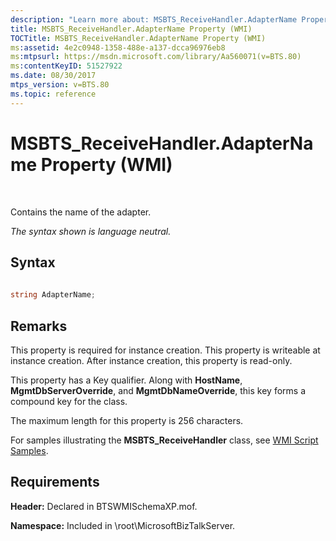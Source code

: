 ```yaml
---
description: "Learn more about: MSBTS_ReceiveHandler.AdapterName Property (WMI)"
title: MSBTS_ReceiveHandler.AdapterName Property (WMI)
TOCTitle: MSBTS_ReceiveHandler.AdapterName Property (WMI)
ms:assetid: 4e2c0948-1358-488e-a137-dcca96976eb8
ms:mtpsurl: https://msdn.microsoft.com/library/Aa560071(v=BTS.80)
ms:contentKeyID: 51527922
ms.date: 08/30/2017
mtps_version: v=BTS.80
ms.topic: reference
---
```


# MSBTS\_ReceiveHandler.AdapterName Property (WMI)

 

Contains the name of the adapter.

*The syntax shown is language neutral.*

## Syntax

```C#
  
string AdapterName;  
```

## Remarks

This property is required for instance creation. This property is writeable at instance creation. After instance creation, this property is read-only.

This property has a Key qualifier. Along with **HostName**, **MgmtDbServerOverride**, and **MgmtDbNameOverride**, this key forms a compound key for the class.

The maximum length for this property is 256 characters.

For samples illustrating the **MSBTS\_ReceiveHandler** class, see [WMI Script Samples](wmi-script-samples.md).

## Requirements

**Header:** Declared in BTSWMISchemaXP.mof.

**Namespace:** Included in \\root\\MicrosoftBizTalkServer.

